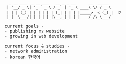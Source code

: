 ```
  _ __ ___  _ __ ___   __ _ _ __      __  _____
 | '__/ _ \| '_ ` _ \ / _` | '_ \ ____\ \/ / _ \   
 | | | (_) | | | | | | (_| | | | |_____>  < (_) |  ツ
 |_|  \___/|_| |_| |_|\__,_|_| |_|    /_/\_\___/     
 ```
 <samp>
current goals -
<br>
- publishing my website
<br>
- growing in web development
<br>
<br>
current focus & studies -
<br>
- network administration
<br>
 - korean 한국어
 <br>
</samp>
